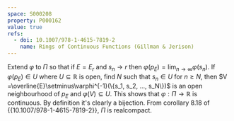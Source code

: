 ```yaml
---
space: S000208
property: P000162
value: true
refs:
  - doi: 10.1007/978-1-4615-7819-2
    name: Rings of Continuous Functions (Gillman & Jerison)
---
```


Extend $\varphi$ to $\Pi$ so that if $E = E_r$ and $s_n\to r$ then $\varphi(p_E) = \lim_{n\to\infty} \varphi(s_n)$. If $\varphi(p_E)\in U$ where $U\subseteq \mathbb{R}$ is open, find $N$ such that $s_n\in U$ for $n\geq N$, then $V =\overline{E}\setminus\varphi^{-1}(\{s_1, s_2, ..., s_N\})$ is an open neighbourhood of $p_E$ and $\varphi(V)\subseteq U$. This shows that $\varphi:\Pi\to\mathbb{R}$ is continuous. By definition it's clearly a bijection. From corollary 8.18 of {{10.1007/978-1-4615-7819-2}}, $\Pi$ is realcompact.